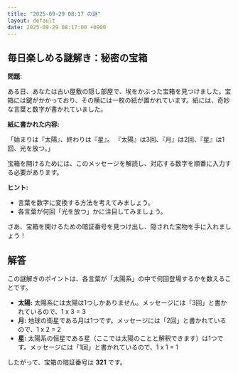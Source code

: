 ```yaml
---
title: "2025-09-29 08:17 の謎"
layout: default
date: 2025-09-29 08:17:00 +0900
---
```

## 毎日楽しめる謎解き：秘密の宝箱

**問題:**

ある日、あなたは古い屋敷の隠し部屋で、埃をかぶった宝箱を見つけました。宝箱には鍵がかかっており、その横には一枚の紙が置かれています。紙には、奇妙な言葉と数字が書かれていました。

**紙に書かれた内容:**

「始まりは『太陽』、終わりは『星』。
『太陽』は3回、『月』は2回、『星』は1回、光を放つ。」

宝箱を開けるためには、このメッセージを解読し、対応する数字を順番に入力する必要があります。

**ヒント:**

*   言葉を数字に変換する方法を考えてみましょう。
*   各言葉が何回「光を放つ」かに注目してみましょう。

さあ、宝箱を開けるための暗証番号を見つけ出し、隠された宝物を手に入れましょう！

## 解答

この謎解きのポイントは、各言葉が「太陽系」の中で何回登場するかを数えることです。

*   **太陽:** 太陽系には太陽は1つしかありません。メッセージには「3回」と書かれているので、1 x 3 = 3
*   **月:** 地球の衛星である月は1つです。メッセージには「2回」と書かれているので、1 x 2 = 2
*   **星:** 太陽系の恒星である星（ここでは太陽のことと解釈できます）は1つです。メッセージには「1回」と書かれているので、1 x 1 = 1

したがって、宝箱の暗証番号は **321** です。
